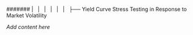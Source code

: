 ####### |   |   |   |   |   |   ├── Yield Curve Stress Testing in Response to Market Volatility

*Add content here*